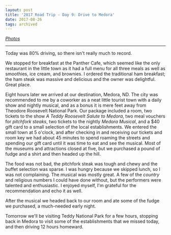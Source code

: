 ```yaml
---
layout: post
title: '2017 Road Trip - Day 9: Drive to Medora'
date: 2017-08-26
tags: archived
---
```


_[Photos][photos]_

---

Today was 80% driving, so there isn't really much to record.

We stopped for breakfast at the Panther Cafe, which seemed like the only restaurant in the little town as it had a full menu for all three meals as well as smoothies, ice cream, and brownies. I ordered the traditional ham breakfast; the ham steak was massive and delicious and the owner was delightful. Great place.

Eight hours later we arrived at our destination, Medora, ND. The city was recommended to me by a coworker as a neat little tourist town with a daily show and nightly musical, and as a bonus it is mere feet away from Theodore Roosevelt National Park. Our package included a room, two tickets to the show _A Teddy Roosevelt Salute to Medora_, two meal vouchers for _pitchfork steaks_, two tickets to the nightly _Medora Musical_, and a $40 gift card to a small selection of the local establishments. We entered the small town at 5 o'clock, and after checking in and receiving our tickets and room key we had about 45 minutes to spend roaming the streets and spending our gift card until it was time to eat and see the musical. Most of the museums and attractions closed at five, but we purchased a pound of fudge and a shirt and then headed up the hill.

The food was not bad, the pitchfork steak was tough and chewy and the buffet selection was sparse. I was hungry because we skipped lunch, so I was not complaining. The musical was mostly great. A few of the _country_ and religious numbers I could have done without, but the performers were talented and enthusiastic. I enjoyed myself, I'm grateful for the recommendation and echo it as well.

After the musical we headed back to our room and ate some of the fudge we purchased, a much-needed early night.

Tomorrow we'll be visiting Teddy National Park for a few hours, stopping back in Medora to visit some of the establishments that we missed today, and then driving 12 hours homeward.

[photos]: https://goo.gl/photos/s6D4FYv8uWmbNhiT8
